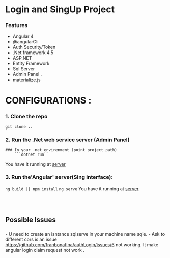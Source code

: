 # Login and SingUp Project
### Features
- Angular 4
- @angularCli
- Auth Security/Token
- .Net framework 4.5
- ASP.NET
- Entity Framework 
- Sql Server
- Admin Panel .
- materialize.js

# CONFIGURATIONS :

### 1. Clone the repo 
```git clone ..```
### 2. Run the .Net web service server (Admin Panel)
    ### In your .net envirenment (point project path)
        ```dotnet run`` 
   You have it running at [server](localhost:35257) 

### 3. Run the'Angular' server(Sing interface):
```ng build || npm install```
```ng serve```
You have it running at [server](localhost:4200) 

<br></br>
## Possible Issues
###
-<SQL connection> U need to create an isntance sqlserve in your machine name sqle.
-<CORB> Ask to different cors is an issue https://github.com/franbonafina/authLogin/issues/6 not working. It make angular login claim request not work .
